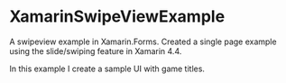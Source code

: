 # XamarinSwipeViewExample
A swipeview example in Xamarin.Forms. Created a single page example using the slide/swiping feature in Xamarin 4.4.

In this example I create a sample UI with game titles. 

